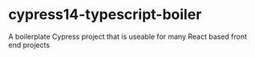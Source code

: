 # cypress14-typescript-boiler
A boilerplate Cypress project that is useable for many React based front end projects
